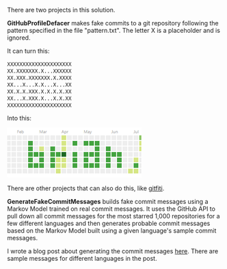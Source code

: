 There are two projects in this solution.

**GitHubProfileDefacer** makes fake 
commits to a git repository following the 
pattern specified in the file "pattern.txt". 
The letter X is a placeholder and is ignored.

It can turn this:

```
XXXXXXXXXXXXXXXXXXXXX
XX.XXXXXXX.X...XXXXXX
XX.XXX.XXXXXXX.X.XXXX
XX...X...X.X...X...XX
XX.X.X.XXX.X.X.X.X.XX
XX...X.XXX.X...X.X.XX
XXXXXXXXXXXXXXXXXXXXX
```

Into this:

![](github_graph.png)

There are other projects that can also do this, 
like [gitfiti](https://github.com/gelstudios/gitfiti).

**GenerateFakeCommitMessages** builds fake commit
messages using a Markov Model trained on real commit
messages. It uses the GitHub API to pull down all 
commit messages for the most starred 1,000 repositories 
for a few different languages and then generates
probable commit messages based on the Markov Model
built using a given language's sample commit messages.

I wrote a blog post about generating the commit messages
[here](http://blog.briandrupieski.com/github-commit-messages-markov-chains).
There are sample messages for different languages in the post.
